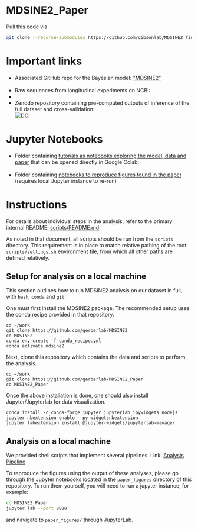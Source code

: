 # MDSINE2_Paper

Pull this code via
```bash
git clone --recurse-submodules https://github.com/gibsonlab/MDSINE2_figures.git
```


# Important links
- Associated GitHub repo for the Bayesian model: ["MDSINE2"](https://github.com/gerberlab/MDSINE2)<br />
  <a href="https://github.com/gerberlab/MDSINE2"><img alt="" src="https://img.shields.io/badge/GitHub-MDSINE2-blue?style=flat&logo=github"/></a>
- Raw sequences from longitudinal experiments on NCBI: <br />
- <a href="https://www.ncbi.nlm.nih.gov/bioproject/PRJNA784519/"><img alt="" src="https://img.shields.io/badge/NCBI-PRJNA784519-blue?style=flat"/></a>
- Zenodo repository containing pre-computed outputs of inference of the full dataset and cross-validation: <br />
[![DOI](https://zenodo.org/badge/DOI/10.5281/zenodo.8006854.svg)](https://doi.org/10.5281/zenodo.8006854)

# Jupyter Notebooks
- Folder containing [tutorials as notebooks exploring the model, data and paper](https://github.com/gerberlab/MDSINE2_Paper/tree/master/tutorials) that can be opened directly in Google Colab:<br />
<a href="https://github.com/gerberlab/MDSINE2_Paper/tree/main/tutorials"><img alt="" src="https://img.shields.io/badge/Jupyter Notebooks-MDSINE2%20Tutorials-blue?style=flat&logo=jupyter"/></a>
- Folder containing [notebooks to reproduce figures found in the paper](https://github.com/gerberlab/MDSINE2_Paper/tree/master/paper_figures) (requires local Jupyter instance to re-run)


# Instructions

For details about individual steps in the analysis, refer to the primary internal README: [scripts/README.md](scripts/README.md)

As noted in that document, all scripts should be run from the `scripts` directory.
This requirement is in place to match relative pathing of the root `scripts/settings.sh` environment file, from which all other paths are defined relatively.

## Setup for analysis on a local machine

This section outlines how to run MDSINE2 analysis on our dataset in full, with `bash`, `conda` and `git`.

One must first install the MDSINE2 package.
The recommended setup uses the conda recipe provided in that repository.

```
cd ~/work
git clone https://github.com/gerberlab/MDSINE2
cd MDSINE2
conda env create -f conda_recipe.yml 
conda activate mdsine2
```

Next, clone this repository which contains the data and scripts to perform the analysis.

```
cd ~/work
git clone https://github.com/gerberlab/MDSINE2_Paper
cd MDSINE2_Paper
```

Once the above installation is done, one should also install Jupyter/Jupyterlab for data visualization.
```
conda install -c conda-forge jupyter jupyterlab ipywidgets nodejs
jupyter nbextension enable --py widgetsnbextension
jupyter labextension install @jupyter-widgets/jupyterlab-manager
```

## Analysis on a local machine

We provided shell scripts that implement several pipelines. Link: [Analysis Pipeline](scripts/README.md) 
 
To reproduce the figures using the output of these analyses, please go through the Jupyter notebooks 
located in the `paper_figures` directory of this repository.
To run them yourself, you will need to run a jupyter instance, for example:
```bash
cd MDSINE2_Paper
jupyter lab --port 8888
```
and navigate to `paper_figures/` through JupyterLab.
